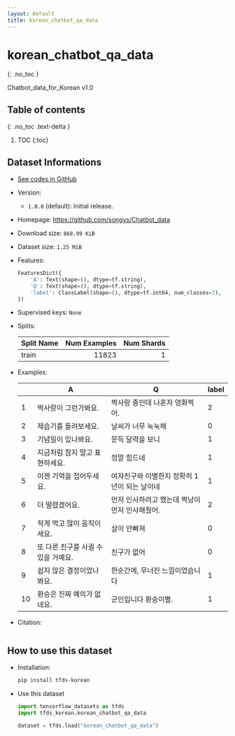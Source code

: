 ```yaml
---
layout: default
title: korean_chatbot_qa_data
---
```


# korean_chatbot_qa_data
{: .no_toc }

Chatbot_data_for_Korean v1.0

## Table of contents
{: .no_toc .text-delta }

1. TOC
{:toc}

## Dataset Informations

* [See codes in GitHub](https://github.com/jeongukjae/tfds-korean/blob/main/tfds_korean/korean_chatbot_qa_data/korean_chatbot_qa_data.py)
* Version:
  * `1.0.0` (default): Initial release.
* Homepage: <https://github.com/songys/Chatbot_data>
* Download size: `868.99 KiB`
* Dataset size: `1.25 MiB`
* Features:

  ```python
  FeaturesDict({
      'A': Text(shape=(), dtype=tf.string),
      'Q': Text(shape=(), dtype=tf.string),
      'label': ClassLabel(shape=(), dtype=tf.int64, num_classes=3),
  })
  ```

* Supervised keys: `None`
* Splits:

  | Split Name | Num Examples        | Num Shards        |
  |------------|--------------------:|------------------:|
  |train  |11823|1|

* Examples:

  | |A|Q|label|
  |---|---|---|---|
  |1|짝사랑이 그런가봐요.|짝사랑 중인데 나혼자 영화찍어.|2|
  |2|제습기를 돌려보세요.|날씨가 너무 눅눅해|0|
  |3|기념일이 있나봐요.|문득 달력을 보니|1|
  |4|지금처럼 참지 말고 표현하세요.|정말 힘드네|1|
  |5|이젠 기억을 접어두세요.|여자친구와 이별한지 정확히 1년이 되는 날이네|1|
  |6|더 떨렸겠어요.|먼저 인사하려고 했는데 짝남이 먼저 인사해줬어.|2|
  |7|적게 먹고 많이 움직이세요.|살이 안빠져|0|
  |8|또 다른 친구를 사귈 수 있을 거예요.|친구가 없어|0|
  |9|쉽지 않은 결정이었나봐요.|한순간에, 무너진 느낌이었습니다|1|
  |10|환승은 진짜 예의가 없네요.|군인입니다 환승이별.|1|

* Citation:

  ```text
  
  ```

## How to use this dataset

* Installation:

  ```sh
  pip install tfds-korean
  ```

* Use this dataset

  ```python
  import tensorflow_datasets as tfds
  import tfds_korean.korean_chatbot_qa_data

  dataset = tfds.load("korean_chatbot_qa_data")
  ```
